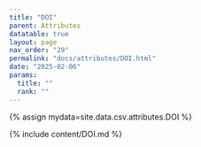 ```yaml
---
title: "DOI"
parent: Attributes
datatable: true
layout: page
nav_order: "29"
permalink: "docs/attributes/DOI.html"
date: "2025-02-06"
params:
  title: ""
  rank: ""
---
```

{% assign mydata=site.data.csv.attributes.DOI %} 

{% include content/DOI.md %}
